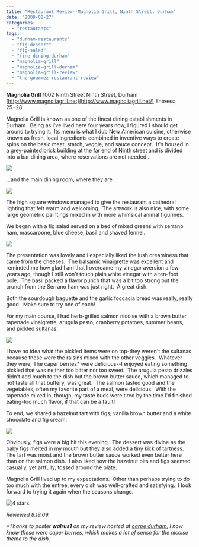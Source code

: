 ```yaml
---
title: "Restaurant Review--Magnolia Grill, Ninth Street, Durham"
date: "2009-08-27"
categories:
  - "restaurants"
tags:
  - "durham-restaurants"
  - "fig-dessert"
  - "fig-salad"
  - "fine-dining-durham"
  - "magnolia-grill"
  - "magnolia-grill-durham"
  - "magnolia-grill-review"
  - "the-gourmez-restaurant-review"
---
```


**Magnolia Grill** 1002 Ninth Street Ninth Street, Durham [http://www.magnoliagrill.net](http://www.magnoliagrill.net/) Entrees:  $25-$28

Magnolia Grill is known as one of the finest dining establishments in Durham.  Being as I've lived here four years now, I figured I should get around to trying it.  Its menu is what I dub New American cuisine, otherwise known as fresh, local ingredients combined in inventive ways to create spins on the basic meat, starch, veggie, and sauce concept.  It's housed in a grey-painted brick building at the far end of Ninth street and is divided into a bar dining area, where reservations are not needed...

![](http://www.thegourmez.com/gourmez/photos/magnolia2.jpg)

...and the main dining room, where they are.

![](http://www.thegourmez.com/gourmez/photos/magnolia1.jpg)

The high square windows managed to give the restaurant a cathedral lighting that felt warm and welcoming.  The artwork is also nice, with some large geometric paintings mixed in with more whimsical animal figurines.

We began with a fig salad served on a bed of mixed greens with serrano ham, mascarpone, blue cheese, basil and shaved fennel.

![](http://www.thegourmez.com/gourmez/photos/magnoliafig.jpg)

The presentation was lovely and I especially liked the lush creaminess that came from the cheeses.  The balsamic vinaigrette was excellent and reminded me how glad I am that I overcame my vinegar aversion a few years ago, though I still won't touch plain white vinegar with a ten-foot pole.  The basil packed a flavor punch that was a bit too strong but the crunch from the Serrano ham was just right.  A great dish.

Both the sourdough baguette and the garlic foccacia bread was really, really good.  Make sure to try one of each!

For my main course, I had herb-grilled salmon nicoise with a brown butter tapenade vinaigrette, arugula pesto, cranberry potatoes, summer beans, and pickled sultanas.

![](http://www.thegourmez.com/gourmez/photos/magnoliasalmon.jpg)

I have no idea what the pickled items were on top-they weren't the sultanas because those were the raisins mixed with the other veggies.  Whatever they were, The caper berries\* were delicious--I enjoyed eating something pickled that was neither too bitter nor too sweet.  The arugula pesto drizzles didn't add much to the dish but the brown butter sauce, which managed to not taste all that buttery, was great.  The salmon tasted good and the vegetables, often my favorite part of a meal, were delicious.  With the tapenade mixed in, though, my taste buds were tired by the time I'd finished eating-too much flavor, if that can be a fault!

To end, we shared a hazelnut tart with figs, vanilla brown butter and a white chocolate and fig cream.

![](http://www.thegourmez.com/gourmez/photos/figtart.jpg)

Obviously, figs were a big hit this evening.  The dessert was divine as the baby figs melted in my mouth but they also added a tiny kick of tartness.  The tart was moist and the brown butter sauce worked even better here than on the salmon dish.  I also liked how the hazelnut bits and figs seemed casually, yet artfully, tossed around the plate.

Magnolia Grill lived up to my expectations.  Other than perhaps trying to do too much with the entree, every dish was well-crafted and satisfying.  I look forward to trying it again when the seasons change.




<div class="caption">

![4 stars](http://s3.amazonaws.com/thegourmez-wpmedia/2009/02/rating_truffle1.gif "rating_truffle1")</div>


_Reviewed 8.19.09._

_\*Thanks to poster **walrus1** on my review hosted at [carpe durham](http://carpedurham.com/2009/08/27/magnolia-grill/), I now know these were caper berries, which makes a lot of sense for the nicoise theme to the dish._
